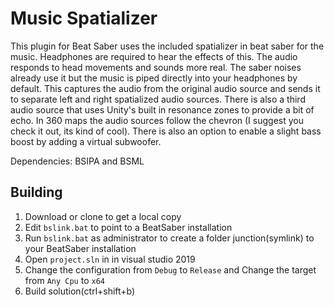 # Music Spatializer
This plugin for Beat Saber uses the included spatializer in beat saber for the music. Headphones are required to hear the effects of this. The audio responds to head movements and sounds more real. The saber noises already use it but the music is piped directly into your headphones by default. This captures the audio from the original audio source and sends it to separate left and right spatialized audio sources. There is also a third audio source that uses Unity's built in resonance zones to provide a bit of echo. In 360 maps the audio sources follow the chevron (I suggest you check it out, its kind of cool). There is also an option to enable a slight bass boost by adding a virtual subwoofer.

Dependencies: BSIPA and BSML

## Building

1. Download or clone to get a local copy
2. Edit `bslink.bat` to point to a BeatSaber installation
3. Run `bslink.bat` as administrator to create a folder junction(symlink) to your BeatSaber installation
4. Open `project.sln` in in visual studio 2019
5. Change the configuration from `Debug` to `Release` and Change the target from `Any Cpu` to `x64`
6. Build solution(ctrl+shift+b)